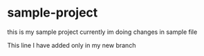 # sample-project
this is my sample project currently im doing changes in sample file

This line I have added only in my new branch